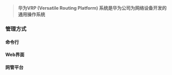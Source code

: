 
>**华为VRP (Versatile Routing Platform) 系统是华为公司为网络设备开发的通用操作系统**






### 管理方式


#### 命令行


#### Web界面


#### 网管平台










